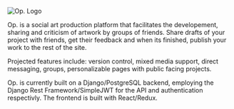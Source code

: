 ![Op. Logo](https://i.ibb.co/dDczJg7/Op-Logo-V1-web-smaller.jpg)


Op. is a social art production platform that facilitates the developement, sharing and criticism of artwork by groups of friends. Share drafts of your project with friends, get their feedback and when its finished, publish your work to the rest of the site. 

Projected features include: version control, mixed media support, direct messaging, groups, personalizable pages with public facing projects.

Op. is currently built on a Django/PostgreSQL backend, employing the Django Rest Framework/SimpleJWT for the API and authentication respectivly. The frontend is built with React/Redux.
